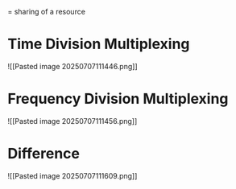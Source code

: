 = sharing of a resource
# Time Division Multiplexing
![[Pasted image 20250707111446.png]]

# Frequency Division Multiplexing
![[Pasted image 20250707111456.png]]

# Difference
![[Pasted image 20250707111609.png]]